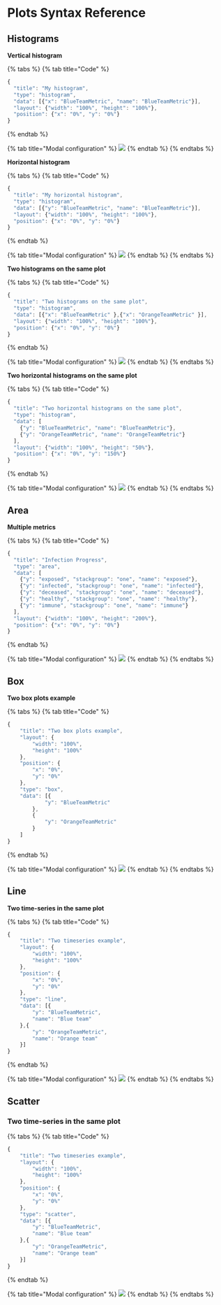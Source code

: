# Plots Syntax Reference

## Histograms

**Vertical histogram**

{% tabs %}
{% tab title="Code" %}
```javascript
{
  "title": "My histogram",
  "type": "histogram",
  "data": [{"x": "BlueTeamMetric", "name": "BlueTeamMetric"}],
  "layout": {"width": "100%", "height": "100%"},
  "position": {"x": "0%", "y": "0%"}
}
```
{% endtab %}

{% tab title="Modal configuration" %}
![](../../.gitbook/assets/screenshot-2021-03-11-at-18.27.36.png)
{% endtab %}
{% endtabs %}

**Horizontal histogram**

{% tabs %}
{% tab title="Code" %}
```javascript
{
  "title": "My horizontal histogram",
  "type": "histogram",
  "data": [{"y": "BlueTeamMetric", "name": "BlueTeamMetric"}],
  "layout": {"width": "100%", "height": "100%"},
  "position": {"x": "0%", "y": "0%"}
}
```
{% endtab %}

{% tab title="Modal configuration" %}
![](../../.gitbook/assets/screenshot-2021-03-11-at-18.30.43.png)
{% endtab %}
{% endtabs %}

**Two histograms on the same plot**

{% tabs %}
{% tab title="Code" %}
```javascript
{
  "title": "Two histograms on the same plot",
  "type": "histogram",
  "data": [{"x": "BlueTeamMetric" },{"x": "OrangeTeamMetric" }],
  "layout": {"width": "100%", "height": "100%"},
  "position": {"x": "0%", "y": "0%"}
}
```
{% endtab %}

{% tab title="Modal configuration" %}
![](../../.gitbook/assets/screenshot-2021-03-11-at-18.36.34.png)
{% endtab %}
{% endtabs %}

**Two horizontal histograms on the same plot**

{% tabs %}
{% tab title="Code" %}
```javascript
{
  "title": "Two horizontal histograms on the same plot",
  "type": "histogram",
  "data": [
    {"y": "BlueTeamMetric", "name": "BlueTeamMetric"},
    {"y": "OrangeTeamMetric", "name": "OrangeTeamMetric"}
  ],
  "layout": {"width": "100%", "height": "50%"},
  "position": {"x": "0%", "y": "150%"}
}
```
{% endtab %}

{% tab title="Modal configuration" %}
![](../../.gitbook/assets/screenshot-2021-03-11-at-18.37.23.png)
{% endtab %}
{% endtabs %}

## Area

**Multiple metrics**

{% tabs %}
{% tab title="Code" %}
```javascript
{
  "title": "Infection Progress",
  "type": "area",
  "data": [
    {"y": "exposed", "stackgroup": "one", "name": "exposed"},
    {"y": "infected", "stackgroup": "one", "name": "infected"},
    {"y": "deceased", "stackgroup": "one", "name": "deceased"},
    {"y": "healthy", "stackgroup": "one", "name": "healthy"},
    {"y": "immune", "stackgroup": "one", "name": "immune"}
  ],
  "layout": {"width": "100%", "height": "200%"},
  "position": {"x": "0%", "y": "0%"}
}
```
{% endtab %}

{% tab title="Modal configuration" %}
![](../../.gitbook/assets/screenshot-2021-03-11-at-17.53.05.png)
{% endtab %}
{% endtabs %}

## Box

**Two box plots example**

{% tabs %}
{% tab title="Code" %}
```javascript
{
    "title": "Two box plots example",
    "layout": {
        "width": "100%",
        "height": "100%"
    },
    "position": {
        "x": "0%",
        "y": "0%"
    },
    "type": "box",
    "data": [{
            "y": "BlueTeamMetric"
        },
        {
            "y": "OrangeTeamMetric"
        }
    ]
}
```
{% endtab %}

{% tab title="Modal configuration" %}
![](../../.gitbook/assets/screenshot-2021-03-11-at-18.25.23.png)
{% endtab %}
{% endtabs %}

## Line

**Two time-series in the same plot**

{% tabs %}
{% tab title="Code" %}
```javascript
{
    "title": "Two timeseries example",
    "layout": {
        "width": "100%",
        "height": "100%"
    },
    "position": {
        "x": "0%",
        "y": "0%"
    },
    "type": "line",
    "data": [{
        "y": "BlueTeamMetric",
        "name": "Blue team"
    },{
        "y": "OrangeTeamMetric",
        "name": "Orange team"
    }]
}
```
{% endtab %}

{% tab title="Modal configuration" %}
![](../../.gitbook/assets/screenshot-2021-03-11-at-15.27.25.png)
{% endtab %}
{% endtabs %}

## Scatter

### **Two time-series in the same plot**

{% tabs %}
{% tab title="Code" %}
```javascript
{
    "title": "Two timeseries example",
    "layout": {
        "width": "100%",
        "height": "100%"
    },
    "position": {
        "x": "0%",
        "y": "0%"
    },
    "type": "scatter",
    "data": [{
        "y": "BlueTeamMetric",
        "name": "Blue team"
    },{
        "y": "OrangeTeamMetric",
        "name": "Orange team"
    }]
}
```
{% endtab %}

{% tab title="Modal configuration" %}
![](../../.gitbook/assets/screenshot-2021-03-11-at-15.15.03.png)
{% endtab %}
{% endtabs %}

